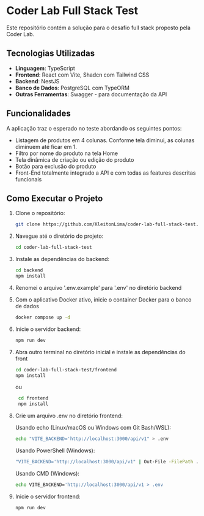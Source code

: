 # Coder Lab Full Stack Test

Este repositório contém a solução para o desafio full stack proposto pela Coder Lab.

## Tecnologias Utilizadas
- **Linguagem**: TypeScript
- **Frontend**: React com Vite, Shadcn com Tailwind CSS
- **Backend**: NestJS
- **Banco de Dados**: PostgreSQL com TypeORM
- **Outras Ferramentas**: Swagger - para documentação da API

## Funcionalidades

A aplicação traz o esperado no teste abordando os seguintes pontos:
- Listagem de produtos em 4 colunas. Conforme tela diminui, as colunas diminuem até ficar em 1.
- Filtro por nome do produto na tela Home
- Tela dinâmica de criação ou edição do produto
- Botão para exclusão do produto
- Front-End totalmente integrado a API e com todas as features descritas funcionais


## Como Executar o Projeto

1. Clone o repositório:
    ```bash
    git clone https://github.com/KleitonLima/coder-lab-full-stack-test.git
    ```
2. Navegue até o diretório do projeto:
    ```bash
    cd coder-lab-full-stack-test
    ```
3. Instale as dependências do backend:
    ```bash
    cd backend
    npm install
4. Renomei o arquivo '.env.example' para '.env' no diretório backend
   
5. Com o aplicativo Docker ativo, inicie o container Docker para o banco de dados
    ```bash
    docker compose up -d
    ```
6. Inicie o servidor backend:
    ```bash
    npm run dev
    ```
7. Abra outro terminal no diretório inicial e instale as dependências do front
    ```bash
    cd coder-lab-full-stack-test/frontend
    npm install
    ```
    ou
   ```bash
    cd frontend
    npm install
8.  Crie um arquivo .env no diretório frontend:
   
    Usando echo (Linux/macOS ou Windows com Git Bash/WSL):
    ```bash
    echo "VITE_BACKEND='http://localhost:3000/api/v1" > .env
    ```
    Usando PowerShell (Windows):
    ```bash
    "VITE_BACKEND='http://localhost:3000/api/v1" | Out-File -FilePath .env -Encoding utf8
    ```
    Usando CMD (Windows):
    ```bash
    echo VITE_BACKEND='http://localhost:3000/api/v1 > .env
    ```
11. Inicie o servidor frontend:
    ```bash
    npm run dev
    ```
